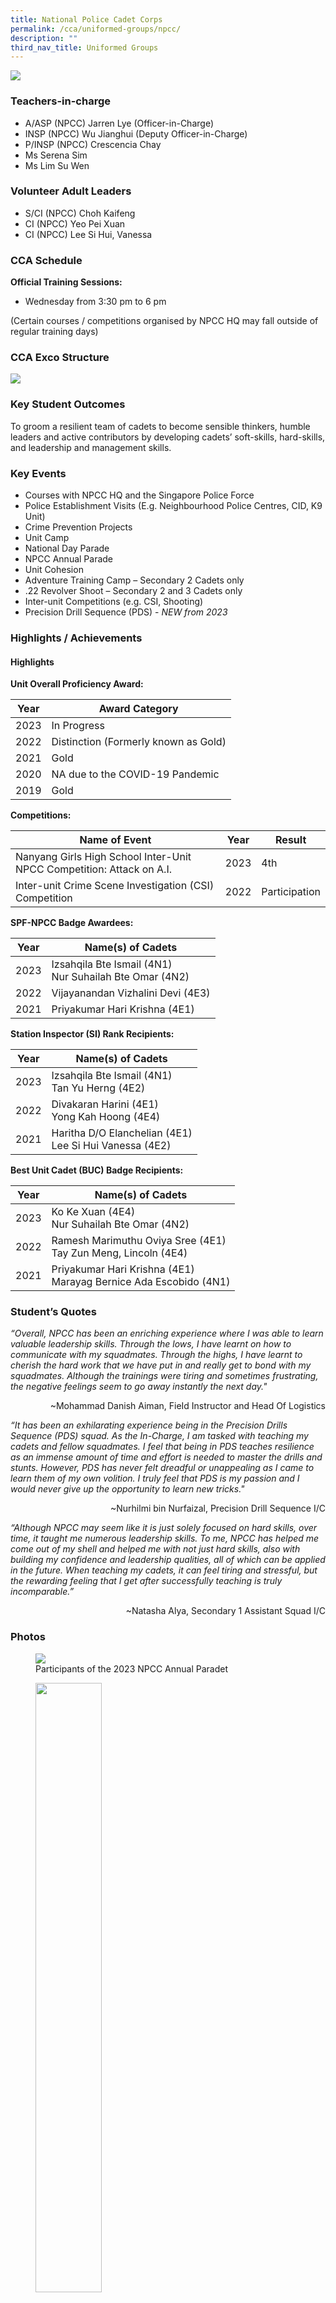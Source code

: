 ```yaml
---
title: National Police Cadet Corps
permalink: /cca/uniformed-groups/npcc/
description: ""
third_nav_title: Uniformed Groups
---
```

![](/images/StudDevelopment/CCAs/UniformedGroups/NCDCC/ncdcc_2023.JPG)

### Teachers-in-charge
* A/ASP (NPCC) Jarren Lye (Officer-in-Charge)
* INSP (NPCC) Wu Jianghui (Deputy Officer-in-Charge)
* P/INSP (NPCC) Crescencia Chay
* Ms Serena Sim
* Ms Lim Su Wen

### Volunteer Adult Leaders
* S/CI (NPCC) Choh Kaifeng
* CI (NPCC) Yeo Pei Xuan
* CI (NPCC) Lee Si Hui, Vanessa


### CCA Schedule	
**Official Training Sessions:**
* Wednesday from 3:30 pm to 6 pm

(Certain courses / competitions organised by NPCC HQ may fall outside of regular training days)


### CCA Exco Structure
![](/images/StudDevelopment/CCAs/UniformedGroups/NPCC/npcc-exco2023.png)


### Key Student Outcomes

To groom a resilient team of cadets to become sensible thinkers, humble leaders and active contributors by developing cadets’ soft-skills, hard-skills, and leadership and management skills.

### Key Events

* Courses with NPCC HQ and the Singapore Police Force
* Police Establishment Visits (E.g. Neighbourhood Police Centres, CID, K9 Unit)
* Crime Prevention Projects
* Unit Camp
* National Day Parade
* NPCC Annual Parade
* Unit Cohesion
* Adventure Training Camp – Secondary 2 Cadets only
* .22 Revolver Shoot – Secondary 2 and 3 Cadets only
* Inter-unit Competitions (e.g. CSI, Shooting)
* Precision Drill Sequence (PDS) - *NEW from 2023* 



### Highlights / Achievements

#### Highlights

**Unit Overall Proficiency Award:**

| Year | Award Category |
| -------- | -------- |
| 2023    | In Progress     |
| 2022     | Distinction (Formerly known as Gold)     |
| 2021     | Gold     |
| 2020     | NA due to the COVID-19 Pandemic     |
| 2019     | Gold     |

**Competitions:**

| Name of Event | Year | Result |
| -------- | -------- | -------- |
| Nanyang Girls High School Inter-Unit NPCC Competition: Attack on A.I.      | 2023     | 4th     |
| Inter-unit Crime Scene Investigation (CSI) Competition     | 2022     | Participation     |

**SPF-NPCC Badge Awardees:**

| Year | Name(s) of Cadets |
| -------- | -------- |
| 2023     | Izsahqila Bte Ismail (4N1)<br>Nur Suhailah Bte Omar (4N2)    |
| 2022     | Vijayanandan Vizhalini Devi (4E3)     |
| 2021     | Priyakumar Hari Krishna (4E1)     |

**Station Inspector (SI) Rank Recipients:**


| Year | Name(s) of Cadets |
| -------- | -------- |
| 2023     | Izsahqila Bte Ismail (4N1)<br> Tan Yu Herng (4E2)   |
| 2022     | Divakaran Harini (4E1)<br>Yong Kah Hoong (4E4)     |
| 2021     | Haritha D/O Elanchelian (4E1)<br>Lee Si Hui Vanessa (4E2)     |

**Best Unit Cadet (BUC) Badge Recipients:**


| Year | Name(s) of Cadets |
| -------- | -------- |
| 2023     | Ko Ke Xuan (4E4)<br>Nur Suhailah Bte Omar (4N2)     |
| 2022     | Ramesh Marimuthu Oviya Sree (4E1)<br>Tay Zun Meng, Lincoln (4E4)     |
| 2021     | Priyakumar Hari Krishna (4E1)<br>Marayag Bernice Ada Escobido (4N1)     |


### Student’s Quotes

	
*“Overall, NPCC has been an enriching experience where I was able to learn valuable leadership skills. Through the lows, I have learnt on how to communicate with my squadmates. Through the highs, I have learnt to cherish the hard work that we have put in and really get to bond with my squadmates. Although the trainings were tiring and sometimes frustrating, the negative feelings seem to go away instantly the next day."*

<div style="text-align:right;">~Mohammad Danish Aiman, FieId Instructor and Head Of Logistics</div>


*“It has been an exhilarating experience being in the Precision Drills Sequence (PDS) squad. As the In-Charge, I am tasked with teaching my cadets and fellow squadmates. I feel that being in PDS teaches resilience as an immense amount of time and effort is needed to master the drills and stunts. However, PDS has never felt dreadful or unappealing as I came to learn them of my own volition. I truly feel that PDS is my passion and I would never give up the opportunity to learn new tricks."*

<div style="text-align:right;">~Nurhilmi bin Nurfaizal, Precision Drill Sequence I/C</div>


*“Although NPCC may seem like it is just solely focused on hard skills, over time, it taught me numerous leadership skills. To me, NPCC has helped me come out of my shell and helped me with not just hard skills, also with building my confidence and leadership qualities, all of which can be applied in the future. When teaching my cadets, it can feel tiring and stressful, but the rewarding feeling that I get after successfully teaching is truly incomparable.”*

<div style="text-align:right;">~Natasha Alya, Secondary 1 Assistant Squad I/C</div>


### Photos

<figure><img src="/images/StudDevelopment/CCAs/UniformedGroups/NPCC/npcc-1.jpg"><figcaption>Participants of the 2023 NPCC Annual Paradet</figcaption></figure>


<figure><img src="/images/StudDevelopment/CCAs/UniformedGroups/NPCC/npcc-2.png" style="width:50%"><figcaption>Our Officer-in-Charge with our 7th consecutive UOPA Distinction / Gold Award!</figcaption></figure>

<figure><img src="/images/StudDevelopment/CCAs/UniformedGroups/NPCC/npcc-3.png"><figcaption>First NPCC-NCC combined Precision Drill Sequence Rehearsals!</figcaption></figure>

<figure><img src="/images/StudDevelopment/CCAs/UniformedGroups/NPCC/npcc-4.jpg"><figcaption>Secondary 2 cadets analysing a crime scene as part of their Crime Scene Investigation (CSI) practical lesson, conducted by Teacher-Officer P/INSP (NPCC) Crescencia Chay</figcaption></figure>

<figure><img src="/images/StudDevelopment/CCAs/UniformedGroups/NPCC/npcc-5.png" style="width:70%"><figcaption>Recipients of the prestigious SPF-NPCC Badge with our Principal, Mrs Regina Lee</figcaption></figure>


<figure><img src="/images/StudDevelopment/CCAs/UniformedGroups/NPCC/npcc-6.png"><figcaption>Our cadets in action during the Nanyang Girls High School Inter-Unit NPCC Competition: Attack on A.I..</figcaption></figure>


<figure><img src="/images/StudDevelopment/CCAs/UniformedGroups/NPCC/npcc-7.png" style="width:70%"><figcaption>TactSim Enrichment!</figcaption></figure>

<figure><img src="/images/StudDevelopment/CCAs/UniformedGroups/NPCC/npcc-8.png"><figcaption>Our cadets in action at the 2023 CCA Open House</figcaption></figure>

<figure><img src="/images/StudDevelopment/CCAs/UniformedGroups/NPCC/npcc-9.png"><figcaption>Our first campfire since the COVID-19 pandemic! (Unit Camp 2022)</figcaption></figure>

<figure><img src="/images/StudDevelopment/CCAs/UniformedGroups/NPCC/npcc-10.png"><figcaption>Cadets enjoying an outdoor cooking experience as part of the 2022 Unit Camp</figcaption></figure>

<figure><img src="/images/StudDevelopment/CCAs/UniformedGroups/NPCC/npcc-11.png"><figcaption>National Day Parade 2022, our first fully-physical parade post-COVID</figcaption></figure>

<figure><img src="/images/StudDevelopment/CCAs/UniformedGroups/NPCC/npcc-11a.png"><figcaption>Cadets sharing anti-scam residents with the residents of Yishun as part of their Passion Youth Ambassador (PYA) programme</figcaption></figure>

<figure><img src="/images/StudDevelopment/CCAs/UniformedGroups/NPCC/npcc-12.png"><figcaption>YSS Unit Cohesion 2022: Hike to Pulau Ubin</figcaption></figure>

<figure><img src="/images/StudDevelopment/CCAs/UniformedGroups/NPCC/npcc-13.png"><figcaption>Cadets attending a lecture during their Neighbourhood Police Centre (NPC) visit</figcaption></figure>